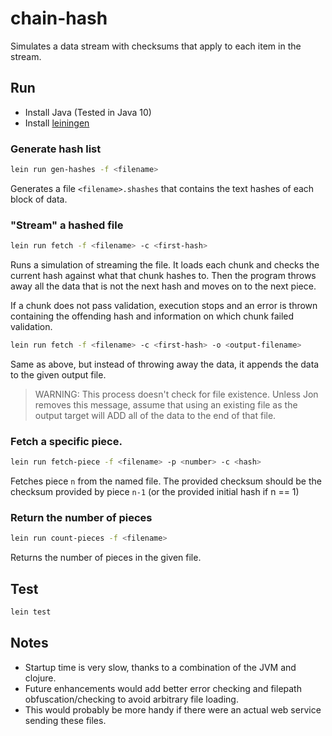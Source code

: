 # chain-hash

Simulates a data stream with checksums that apply to each item in the stream.


## Run

* Install Java (Tested in Java 10)
* Install [leiningen](https://leiningen.org/)

### Generate hash list
```bash
lein run gen-hashes -f <filename>
```
Generates a file `<filename>.shashes` that contains the text hashes of each block of data.

### "Stream" a hashed file
```bash
lein run fetch -f <filename> -c <first-hash>
```
Runs a simulation of streaming the file. It loads each chunk and checks the
current hash against what that chunk hashes to.  Then the program throws away
all the data that is not the next hash and moves on to the next piece.

If a chunk does not pass validation, execution stops and an error is thrown
containing the offending hash and information on which chunk failed validation.

```bash
lein run fetch -f <filename> -c <first-hash> -o <output-filename>
```
Same as above, but instead of throwing away the data, it appends the data to
the given output file.

> WARNING: This process doesn't check for file existence. Unless Jon removes
> this message, assume that using an existing file as the output target will
> ADD all of the data to the end of that file.

### Fetch a specific piece.

```bash
lein run fetch-piece -f <filename> -p <number> -c <hash>
```

Fetches piece `n` from the named file. The provided checksum should be the
checksum provided by piece `n-1` (or the provided initial hash if n == 1)

### Return the number of pieces

```bash
lein run count-pieces -f <filename>
```

Returns the number of pieces in the given file.

## Test

```bash
lein test
```

## Notes

* Startup time is very slow, thanks to a combination of the JVM and clojure. 
* Future enhancements would add better error checking and filepath
  obfuscation/checking to avoid arbitrary file loading.
* This would probably be more handy if there were an actual web service sending these files.
